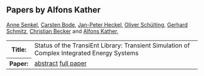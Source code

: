 ## Papers by Alfons Kather
<table><a href="/proceedings/authors/AnneSenkel">Anne Senkel</a>, <a href="/proceedings/authors/CarstenBode">Carsten Bode</a>, <a href="/proceedings/authors/Jan-PeterHeckel">Jan-Peter Heckel</a>, <a href="/proceedings/authors/OliverSchulting">Oliver Schülting</a>, <a href="/proceedings/authors/GerhardSchmitz">Gerhard Schmitz</a>, <a href="/proceedings/authors/ChristianBecker">Christian Becker</a> and <a href="/proceedings/authors/AlfonsKather">Alfons Kather</a>, </td>
</tr>
<tr><th>Title:</th>
<td>Status of the TransiEnt Library: Transient Simulation of Complex Integrated Energy Systems</td></tr></tr>
<tr><th>Paper:</th>
<td><a href="/abstracts/abstract_3A_1">abstract</a> <a href="/proceedings/papers/Modelica2021session3A_paper1.pdf">full paper</a></td>
</tr>
</table>